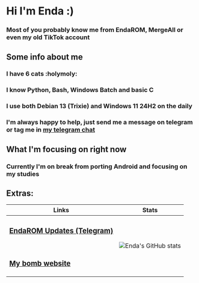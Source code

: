 # Hi I'm Enda :)

### Most of you probably know me from EndaROM, MergeAll or even my old TikTok account

## Some info about me

### I have 6 cats :holymoly:

### I know Python, Bash, Windows Batch and basic C

### I use both Debian 13 (Trixie) and Windows 11 24H2 on the daily

### I'm always happy to help, just send me a message on telegram or tag me in [my telegram chat](https://t.me/endaromchat)

## What I'm focusing on right now

### Currently I'm on break from porting Android and focusing on my studies

## Extras:

| Links                                                                 | Stats                                   |
|-----------------------------------------------------------------------|-----------------------------------------|
| <h3>[EndaROM Updates (Telegram)](https://t.me/endarom)</h3> <br> <h3>[My bomb website](https://endadwagon.github.io)</h3> | ![Enda's GitHub stats](https://github-readme-stats.vercel.app/api?username=endadwagon&show_icons=true&theme=dark) |
